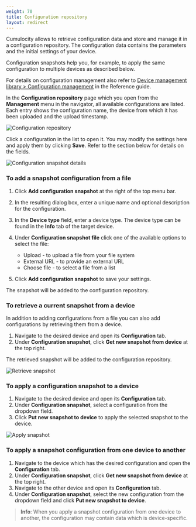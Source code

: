```yaml
---
weight: 70
title: Configuration repository
layout: redirect
---
```


Cumulocity allows to retrieve configuration data and store and manage it in a configuration repository. The configuration data contains the parameters and the initial settings of your device.

Configuration snapshots help you, for example, to apply the same configuration to multiple devices as described below. 

For details on configuration management also refer to [Device management library > Configuration management](/reference/device-management/#configuration-management) in the Reference guide.

In the **Configuration repository** page which you open from the **Management** menu in the navigator, all available configurations are listed. Each entry shows the configuration name, the device from which it has been uploaded and the upload timestamp.

![Configuration repository](/images/users-guide/DeviceManagement/devmgmt-configuration-repository.png)

Click a configuration in the list to open it. You may modify the settings here and apply them by clicking **Save**. Refer to the section below for details on the fields.

![Configuration snapshot details](/images/users-guide/DeviceManagement/devmgmt-configuration-snapshot-details.png)

### To add a snapshot configuration from a file

1. Click **Add configuration snapshot** at the right of the top menu bar. 
2. In the resulting dialog box, enter a unique name and optional description for the configuration.
3. In the **Device type** field, enter a device type. The device type can be found in the **Info** tab of the target device.
4. Under **Configuration snapshot file** click one of the available options to select the file:
 
	* 	Upload - to upload a file from your file system
	* 	External URL - to provide an external URL
	* 	Choose file - to select a file  from a list

5. Click **Add configuration snapshot** to save your settings.

The snapshot will be added to the configuration repository.


### To retrieve a current snapshot from a device

In addition to adding configurations from a file you can also add configurations by retrieving them from a device.

1. Navigate to the desired device and open its **Configuration** tab. 
2. Under **Configuration snapshot**, click **Get new snapshot from device** at the top right. 

The retrieved snapshot will be added to the configuration repository.

![Retrieve snapshot](/images/users-guide/DeviceManagement/devmgmt-devices-config-getnewsnapshot.png)

### To apply a configuration snapshot to a device

1. Navigate to the desired device and open its **Configuration** tab. 
2. Under **Configuration snapshot**, select a configuration from the dropdown field.
3. Click **Put new snapshot to device** to apply the selected snapshot to the device.

![Apply snapshot](/images/users-guide/DeviceManagement/devmgmt-devices-config-putsnapshot.png)

### To apply a snapshot configuration from one device to another

1. Navigate to the device which has the desired configuration and open the **Configuration** tab.
2. Under **Configuration snapshot**, click **Get new snapshot from device** at the top right.
3. Navigate to the other device and open its **Configuration** tab.
4. Under **Configuration snapshot**, select the new configuration from the dropdown field and click **Put new snapshot to device**.
 
>**Info**: When you apply a snapshot configuration from one device to another, the configuration may contain data which is device-specific.


